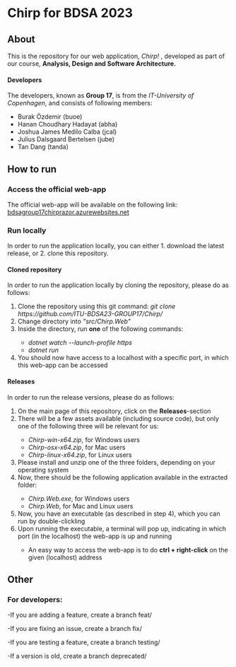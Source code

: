 <h1>Chirp for BDSA 2023</h1>

<h2>About</h2>
This is the repository for our web application, <i>Chirp!</i> , developed as part of our course, <b>Analysis, Design and Software Architecture.</b>

<h4>Developers</h4>
The developers, known as <b>Group 17</b>, is from the <i>IT-University of Copenhagen</i>, and consists of following members:
<ul>
  <li>Burak Özdemir (buoe)</li>
  <li>Hanan Choudhary Hadayat (abha)</li>
  <li>Joshua James Medilo Calba (jcal)</li>
  <li>Julius Dalsgaard Bertelsen (jube)</li>
  <li>Tan Dang (tanda)</li>
</ul>

<h2>How to run</h2>
<h3>Access the official web-app</h3>
The official web-app will be available on the following link: <a href="bdsagroup17chirprazor.azurewebsites.net/">bdsagroup17chirprazor.azurewebsites.net</a>

<h3>Run locally</h3>
In order to run the application locally, you can either 1. download the latest release, or 2. clone this repository.

<h4>Cloned repository</h4>
In order to run the application locally by cloning the repository, please do as follows:
<ol>
  <li>Clone the repository using this git command: <i>git clone https://github.com/ITU-BDSA23-GROUP17/Chirp/</i> </li>
  <li>Change directory into <i>"src/Chirp.Web"</i></li>
  <li>Inside the directory, run <b>one</b> of the following commands: </li>
  <ul>
    <li><i>dotnet watch --launch-profile https</i></li>  
    <li><i>dotnet run</i></li>    
  </ul>
  <li>You should now have access to a localhost with a specific port, in which this web-app can be accessed</li>
</ol> 

<h4>Releases</h4>
In order to run the release versions, please do as follows:
<ol>
  <li>On the main page of this repository, click on the <b>Releases</b>-section</li>
  <li>There will be a few assets available (including source code), but only one of the following three will be relevant for us:</li>
  <ul>
    <li><i>Chirp-win-x64.zip</i>, for Windows users</li>  
    <li><i>Chirp-osx-x64.zip</i>, for Mac users</li>
    <li><i>Chirp-linux-x64.zip</i>, for Linux users</li>  
  </ul>
  <li>Please install and unzip one of the three folders, depending on your operating system</li>
  <li>Now, there should be the following application available in the extracted folder:</li>
  <ul>
    <li><i>Chirp.Web.exe</i>, for Windows users</li>  
    <li><i>Chirp.Web</i>, for Mac and Linux users</li>
  </ul>
  <li>Now, you have an executable (as described in step 4), which you can run by double-clickling</li>
  <li>Upon running the executable, a terminal will pop up, indicating in which port (in the localhost) the web-app is up and running</li>
  <ul>
    <li>An easy way to access the web-app is to do <b>ctrl + right-click</b> on the given (localhost) address</li>  
  </ul>
</ol> 

<h2>Other</h2>
<h3>For developers:</h3>

-If you are adding a feature, create a branch feat/<feat-name>

-If you are fixing an issue, create a branch fix/<fix-name>

-If you are testing a feature, create a branch testing/<feat-name>

-If a version is old, create a branch deprecated/<old-deprecated-version-name>


